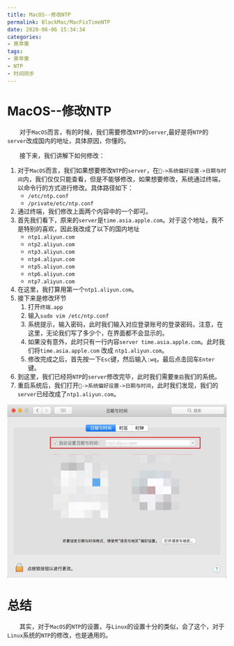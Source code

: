 ```yaml
---
title: MacOS--修改NTP
permalink: BlackMac/MacFixTimeNTP
date: 2020-06-06 15:34:34
categories:
- 黑苹果
tags:
- 黑苹果
- NTP
- 时间同步
---
```


# MacOS--修改NTP

&emsp;&emsp;对于`MacOS`而言，有的时候，我们需要修改`NTP`的`server`,最好是将`NTP`的`server`改成国内的地址，具体原因，你懂的。

&emsp;&emsp;接下来，我们讲解下如何修改：

1. 对于`MacOS`而言，我们如果想要修改`NTP`的`server`，在`->系统偏好设置->日期与时间`内，我们仅仅只能查看，但是不能够修改，如果想要修改，系统通过终端，以命令行的方式进行修改。具体路径如下：
   - `/etc/ntp.conf`
   - `/private/etc/ntp.conf`
2. 通过终端，我们修改上面两个内容中的一个即可。
3. 首先我们看下，原来的`server`是`time.asia.apple.com`。对于这个地址，我不是特别的喜欢，因此我改成了以下的国内地址
   - `ntp1.aliyun.com`
   - `ntp2.aliyun.com`
   - `ntp3.aliyun.com`
   - `ntp4.aliyun.com`
   - `ntp5.aliyun.com`
   - `ntp6.aliyun.com`
   - `ntp7.aliyun.com`
4. 在这里，我打算用第一个`ntp1.aliyun.com`。
5. 接下来是修改环节
   1. 打开`终端.app`
   2. 输入`sudo vim /etc/ntp.conf`
   3. 系统提示，输入密码，此时我们输入对应登录账号的登录密码，注意，在这里，无论我们写了多少个，在界面都不会显示的。
   4. 如果没有意外，此时只有一行内容`server time.asia.apple.com`。此时我们将`time.asia.apple.com` 改成 `ntp1.aliyun.com`。
   5. 修改完成之后，首先按一下`Esc`键，然后输入`:wq`，最后点击回车`Enter`键。
6. 到这里，我们已经将`NTP`的`server`修改完毕，此时我们需要`重启`我们的系统。
7. 重启系统后，我们打开`->系统偏好设置->日期与时间`，此时我们发现，我们的`server`已经改成了`ntp1.aliyun.com`。

![NTP_Server](/img/BlackMac/MacFixTimeNTP/NTP_Server.jpg)

# 总结

&emsp;&emsp;其实，对于`MacOS`的`NTP`的设置，与`Linux`的设置十分的类似，会了这个，对于`Linux`系统的`NTP`的修改，也是通用的。